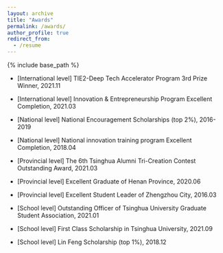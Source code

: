 ```yaml
---
layout: archive
title: "Awards"
permalink: /awards/
author_profile: true
redirect_from:
  - /resume
---
```


{% include base_path %}

* [International level] TIE2-Deep Tech Accelerator Program 3rd Prize Winner,           2021.11

* [International level] Innovation & Entrepreneurship Program Excellent Completion,      2021.03

* [National level] National Encouragement Scholarships (top 2%),                         2016-2019

* [National level] National innovation training program Excellent Completion,            2018.04

* [Provincial level] The 6th Tsinghua Alumni Tri-Creation Contest Outstanding Award,   2021.03

* [Provincial level] Excellent Graduate of Henan Province,                               2020.06

* [Provincial level] Excellent Student Leader of Zhengzhou City,                         2016.03

* [School level] Outstanding Officer of Tsinghua University Graduate Student Association, 2021.01

* [School level] First Class Scholarship in Tsinghua University,                         2021.09

* [School level] Lin Feng Scholarship (top 1%),                                          2018.12
